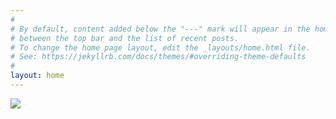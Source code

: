 ```yaml
---
#
# By default, content added below the "---" mark will appear in the home page
# between the top bar and the list of recent posts.
# To change the home page layout, edit the _layouts/home.html file.
# See: https://jekyllrb.com/docs/themes/#overriding-theme-defaults
#
layout: home
---
```

<div align=center>
<img src="{{site.url}}/images/The_men_who_stare_at_clusters.svg" style="display: block; margin: auto;" />
</div>
